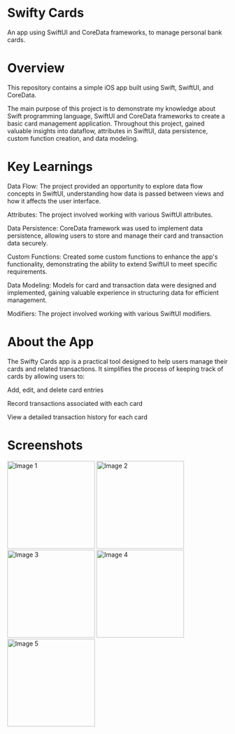 # Swifty Cards

An app using SwiftUI and CoreData frameworks, to manage personal bank cards.

# Overview
This repository contains a simple iOS app built using Swift, SwiftUI, and CoreData.

The main purpose of this project is to demonstrate my knowledge about Swift programming language, SwiftUI and CoreData frameworks
to create a basic card management application. Throughout this project, gained valuable insights into
dataflow, attributes in SwiftUI, data persistence, custom function creation, and data modeling.

# Key Learnings

Data Flow: The project provided an opportunity to explore data flow concepts in SwiftUI, understanding how data is passed between views and how it affects the user interface.

Attributes: The project involved working with various SwiftUI attributes.

Data Persistence: CoreData framework was used to implement data persistence, allowing users to store and manage their card and transaction data securely.

Custom Functions: Created some custom functions to enhance the app's functionality, demonstrating the ability to extend SwiftUI to meet specific requirements.

Data Modeling: Models for card and transaction data were designed and implemented, gaining valuable experience in structuring data for efficient management.

Modifiers: The project involved working with various SwiftUI modifiers.

# About the App

The Swifty Cards app is a practical tool designed to help users manage their cards and related transactions. It simplifies the process of keeping track of cards by allowing users to:

Add, edit, and delete card entries

Record transactions associated with each card

View a detailed transaction history for each card

# Screenshots

<img src="https://github.com/ValidMo/Cards/assets/63536756/0860f4a6-038d-4330-b8fa-c81aca02ed57" alt="Image 1" width="200">
<img src="https://github.com/ValidMo/Cards/assets/63536756/6fb80274-f1d5-4bbb-8b7f-54ec552c3542" alt="Image 2" width="200">
<img src="https://github.com/ValidMo/Cards/assets/63536756/e80f5402-f416-4269-88b0-07cd041f7421" alt="Image 3" width="200">
<img src="https://github.com/ValidMo/Cards/assets/63536756/fff32675-4cc5-40dc-ab4d-bff7d819bcfd" alt="Image 4" width="200">
<img src="https://github.com/ValidMo/Cards/assets/63536756/d7f56550-337a-4ab6-9a2f-e24fade70f5d" alt="Image 5" width="200">


